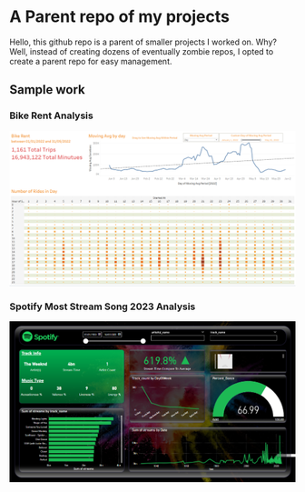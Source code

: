 <h1>A Parent repo of my projects</h1>
Hello, this github repo is a parent of smaller projects I worked on. Why? Well, instead of creating dozens of eventually zombie repos, I opted to create a parent repo for easy management.

<h2>Sample work</h2>
<h3>Bike Rent Analysis</h3>

![Bike Analysis](https://github.com/viethuy25/data_analysis_practice/blob/main/Bike_Rent_Dashboard.png)

<h3>Spotify Most Stream Song 2023 Analysis</h3>

![Spotify Analysis](https://github.com/viethuy25/data_analysis_practice/blob/main/Spotify_dashboard.png)

